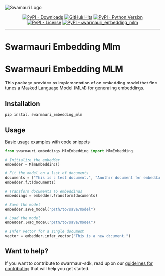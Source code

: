 
![Swamauri Logo](https://res.cloudinary.com/dbjmpekvl/image/upload/v1730099724/Swarmauri-logo-lockup-2048x757_hww01w.png)

<p align="center">
    <a href="https://pypi.org/project/swarmauri_embedding_mlm/">
        <img src="https://img.shields.io/pypi/dm/swarmauri_embedding_mlm" alt="PyPI - Downloads"/></a>
    <a href="https://github.com/swarmauri/swarmauri-sdk/pkgs/community/swarmauri_embedding_mlm/README.md">
        <img src="https://hits.seeyoufarm.com/api/count/incr/badge.svg?url=https://github.com/swarmauri/swarmauri-sdk/pkgs/community/swarmauri_embedding_mlm/README.md&count_bg=%2379C83D&title_bg=%23555555&icon=&icon_color=%23E7E7E7&title=hits&edge_flat=false" alt="GitHub Hits"/></a>
    <a href="https://pypi.org/project/swarmauri_embedding_mlm/">
        <img src="https://img.shields.io/pypi/pyversions/swarmauri_embedding_mlm" alt="PyPI - Python Version"/></a>
    <a href="https://pypi.org/project/swarmauri_embedding_mlm/">
        <img src="https://img.shields.io/pypi/l/swarmauri_embedding_mlm" alt="PyPI - License"/></a>
    <a href="https://pypi.org/project/swarmauri_embedding_mlm/">
        <img src="https://img.shields.io/pypi/v/swarmauri_embedding_mlm?label=swarmauri_embedding_mlm&color=green" alt="PyPI - swarmauri_embedding_mlm"/></a>
</p>

---

# Swarmauri Embedding Mlm
# Swarmauri Embedding MLM

This package provides an implementation of an embedding model that fine-tunes a Masked Language Model (MLM) for generating embeddings.

## Installation

```bash
pip install swarmauri_embedding_mlm
```

## Usage
Basic usage examples with code snippets
```python
from swarmauri.embeddings.MlmEmbedding import MlmEmbedding

# Initialize the embedder
embedder = MlmEmbedding()

# Fit the model on a list of documents
documents = ["This is a test document.", "Another document for embedding."]
embedder.fit(documents)

# Transform documents to embeddings
embeddings = embedder.transform(documents)

# Save the model
embedder.save_model("path/to/save/model")

# Load the model
embedder.load_model("path/to/save/model")

# Infer vector for a single document
vector = embedder.infer_vector("This is a new document.")
```

## Want to help?

If you want to contribute to swarmauri-sdk, read up on our [guidelines for contributing](https://github.com/swarmauri/swarmauri-sdk/blob/master/contributing.md) that will help you get started.


